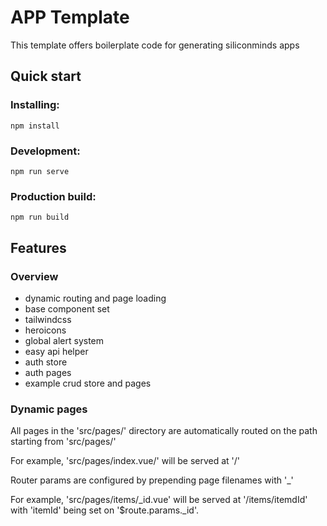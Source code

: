 # APP Template
This template offers boilerplate code for generating siliconminds apps

## Quick start
### Installing:
```
npm install
```

### Development:
```
npm run serve
```

### Production build:
```
npm run build
```

## Features
### Overview
- dynamic routing and page loading
- base component set
- tailwindcss
- heroicons
- global alert system
- easy api helper
- auth store
- auth pages
- example crud store and pages

### Dynamic pages
All pages in the 'src/pages/' directory are automatically routed on the path starting from 'src/pages/'

For example, 'src/pages/index.vue/' will be served at '/'

Router params are configured by prepending page filenames with '_'

For example, 'src/pages/items/_id.vue' will be served at '/items/itemdId' with 'itemId' being set on '$route.params._id'.


